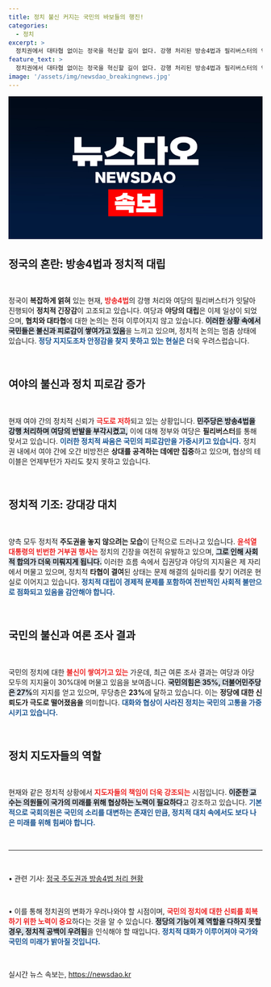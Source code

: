 ```yaml
---
title: 정치 불신 커지는 국민의 바보들의 행진!
categories:
  - 정치
excerpt: >
  정치권에서 대타협 없이는 정국을 혁신할 길이 없다. 강행 처리된 방송4법과 필리버스터의 악순환 속에 무당층이 증가하며 국민의 정치 피로감이 고조되고 있다.
feature_text: >
  정치권에서 대타협 없이는 정국을 혁신할 길이 없다. 강행 처리된 방송4법과 필리버스터의 악순환 속에 무당층이 증가하며 국민의 정치 피로감이 고조되고 있다.
image: '/assets/img/newsdao_breakingnews.jpg'
---
```


<p><img src="/assets/img/newsdao_breakingnews.jpg" alt="koreaapp 속보" /></p>

<h2 data-ke-size="size26">정국의 혼란: 방송4법과 정치적 대립</h2>

<p data-ke-size="size16">&nbsp;</p>

<p>정국이 <strong>복잡하게 얽혀</strong> 있는 현재, <b><span style="color: #ee2323;">방송4법</span></b>의 강행 처리와 여당의 필리버스터가 잇달아 진행되어 <strong>정치적 긴장감</strong>이 고조되고 있습니다. 여당과 <strong>야당의 대립</strong>은 이제 일상이 되었으며, <strong>협치와 대타협</strong>에 대한 논의는 전혀 이루어지지 않고 있습니다. <b><span style="background-color: #21538527;">이러한 상황 속에서 국민들은 불신과 피로감이 쌓여가고 있음</span></b>을 느끼고 있으며, 정치적 논의는 멈춤 상태에 있습니다. <b><span style="color: #1a5490;">정당 지지도조차 안정감을 찾지 못하고 있는 현실은</span></b> 더욱 우려스럽습니다. </p>

<p data-ke-size="size16">&nbsp;</p>

<h2 data-ke-size="size26">여야의 불신과 정치 피로감 증가</h2>

<p data-ke-size="size16">&nbsp;</p>

<p>현재 여야 간의 정치적 신뢰가 <b><span style="color: #ee2323;">극도로 저하</span></b>되고 있는 상황입니다. <b><span style="background-color: #21538527;">민주당은 방송4법을 강행 처리하며 여당의 반발을 부각시켰고,</span></b> 이에 대해 정부와 여당은 <strong>필리버스터</strong>를 통해 맞서고 있습니다. <b><span style="color: #1a5490;">이러한 정치적 싸움은 국민의 피로감만을 가중시키고 있습니다.</span></b> 정치권 내에서 여야 간에 오간 비방전은 <strong>상대를 공격하는 데에만 집중</strong>하고 있으며, 협상의 테이블은 언제부턴가 자리도 찾지 못하고 있습니다. </p>

<p data-ke-size="size16">&nbsp;</p>

<h2 data-ke-size="size26">정치적 기조: 강대강 대치</h2>

<p data-ke-size="size16">&nbsp;</p>

<p>양측 모두 정치적 <strong>주도권을 놓지 않으려는 모습</strong>이 단적으로 드러나고 있습니다. <b><span style="color: #ee2323;">윤석열 대통령의 빈번한 거부권 행사는</span></b> 정치의 긴장을 여전히 유발하고 있으며, <b><span style="background-color: #21538527;">그로 인해 사회적 합의가 더욱 미뤄지게 됩니다.</span></b> 이러한 흐름 속에서 집권당과 야당의 지지율은 제 자리에서 머물고 있으며, 정치적 <strong>타협이 결여</strong>된 상태는 문제 해결의 실마리를 찾기 어려운 현실로 이어지고 있습니다. <b><span style="color: #1a5490;">정치적 대립이 경제적 문제를 포함하여 전반적인 사회적 불만으로 점화되고 있음을 감안해야 합니다.</span></b></p>

<p data-ke-size="size16">&nbsp;</p>

<h2 data-ke-size="size26">국민의 불신과 여론 조사 결과</h2>

<p data-ke-size="size16">&nbsp;</p>

<p>국민의 정치에 대한 <b><span style="color: #ee2323;">불신이 쌓여가고 있는</span></b> 가운데, 최근 여론 조사 결과는 여당과 야당 모두의 지지율이 30%대에 머물고 있음을 보여줍니다. <b><span style="background-color: #21538527;">국민의힘은 35%, 더불어민주당은 27%</span></b>의 지지를 얻고 있으며, 무당층은 <strong>23%</strong>에 달하고 있습니다. 이는 <strong>정당에 대한 신뢰도가 극도로 떨어졌음을</strong> 의미합니다. <b><span style="color: #1a5490;">대화와 협상이 사라진 정치는 국민의 고통을 가중시키고 있습니다.</span></b> </p>

<p data-ke-size="size16">&nbsp;</p>

<h2 data-ke-size="size26">정치 지도자들의 역할</h2>

<p data-ke-size="size16">&nbsp;</p>

<p>현재와 같은 정치적 상황에서 <b><span style="color: #ee2323;">지도자들의 책임이 더욱 강조되는</span></b> 시점입니다. <b><span style="background-color: #21538527;">이준한 교수는 의원들이 국가의 미래를 위해 협상하는 노력이 필요하다</span></b>고 강조하고 있습니다. <b><span style="color: #1a5490;">기본적으로 국회의원은 국민의 소리를 대변하는 존재인 만큼, 정치적 대치 속에서도 보다 나은 미래를 위해 힘써야 합니다.</span></b> </p>

<p data-ke-size="size16">&nbsp;</p>

<hr>

<p data-ke-size="size16">&nbsp;</p>

<p>• 관련 기사: <a href="https://www.example.com">정국 주도권과 방송4법 처리 현황</a> </p>

<p data-ke-size="size16">&nbsp;</p>

<p>• 이를 통해 정치권의 변화가 우러나와야 할 시점이며, <b><span style="color: #ee2323;">국민의 정치에 대한 신뢰를 회복하기 위한 노력이 중요</span></b>하다는 것을 알 수 있습니다. <b><span style="background-color: #21538527;">정당의 기능이 제 역할을 다하지 못할 경우, 정치적 공백이 우려됨</span></b>을 인식해야 할 때입니다. <b><span style="color: #1a5490;">정치적 대화가 이루어져야 국가와 국민의 미래가 밝아질 것입니다.</span></b> </p>

<p data-ke-size="size16">&nbsp;</p>
실시간 뉴스 속보는, <a href="https://newsdao.kr" rel="dofollow">https://newsdao.kr</a>


